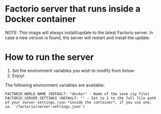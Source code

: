# Factorio server that runs inside a Docker container

NOTE: This image will always install/update to the latest Factorio server. In case a new version is found, the server will restart and install the update.

# How to run the server
1. Set the environment variables you wish to modify from below
2. Enjoy!

The following environment variables are available:
```
FACTORIO_WORLD_NAME (DEFAULT: "docker" - Name of the save zip file)
FACTORIO_SERVER_SETTINGS (DEFAULT: "" - Set to 1 to the full file path of your server-settings.json *inside the container*, if you use one, ie. `/factorio/server-settings.json`)
```
